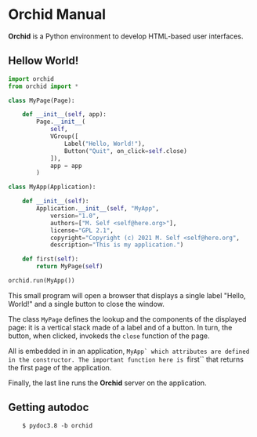 # Orchid Manual

**Orchid** is a Python environment to develop HTML-based user interfaces.


## Hellow World!

```python
import orchid
from orchid import *

class MyPage(Page):

	def __init__(self, app):
		Page.__init__(
			self,
			VGroup([
				Label("Hello, World!"),
				Button("Quit", on_click=self.close)
			]),
			app = app
		)

class MyApp(Application):

	def __init__(self):
		Application.__init__(self, "MyApp",
			version="1.0",
			authors=["M. Self <self@here.org>"],
			license="GPL 2.1",
			copyright="Copyright (c) 2021 M. Self <self@here.org",
			description="This is my application.")

	def first(self):
		return MyPage(self)

orchid.run(MyApp())
```

This small program will open a browser that displays a single label
"Hello, World!" and a single button to close the window.

The class ``MyPage`` defines the lookup and the components of the displayed
page: it is a vertical stack made of a label and of a button. In turn,
the button, when clicked, invokeds the ``close`` function of the page.

All is embedded in in an application, ``MyApp` which attributes are
defined in the constructor. The important function here is ``first``
that returns the first page of the application.

Finally, the last line runs the **Orchid** server on the application.


## Getting autodoc

```
	$ pydoc3.8 -b orchid
```
